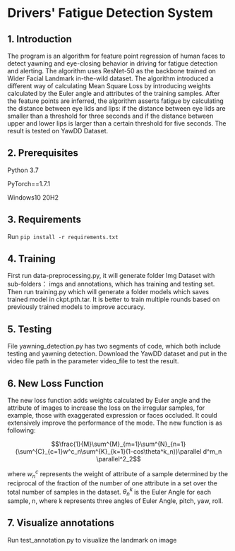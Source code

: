 # Drivers' Fatigue Detection System

## 1. Introduction

The program is an algorithm for feature point regression of human faces to detect yawning and eye-closing behavior in driving for fatigue detection and alerting. The algorithm uses ResNet-50 as the backbone trained on Wider Facial Landmark in-the-wild dataset. The algorithm introduced a different way of calculating Mean Square Loss by introducing weights calculated by the Euler angle and attributes of the training samples. After the feature points are inferred, the algorithm asserts fatigue by calculating the distance between eye lids and lips: if the distance between eye lids are smaller than a threshold for three seconds and if the distance between upper and lower lips is larger than a certain threshold for five seconds. The result is tested on YawDD Dataset.

## 2. Prerequisites

Python 3.7

PyTorch==1.7.1

Windows10 20H2

## 3. Requirements

Run `pip install -r requirements.txt`

## 4. Training

First run data-preprocessing.py, it will generate folder Img Dataset with sub-folders： imgs and annotations, which has training and testing set. Then run training.py which will generate a folder models which saves trained model in ckpt.pth.tar. It is better to train multiple rounds based on previously trained models to improve accuracy.

## 5. Testing

File yawning_detection.py has two segments of code, which both include testing and yawning detection. Download the YawDD dataset and put in the video file path in the parameter video_file to test the result.

## 6. New Loss Function

The new loss function adds weights calculated by Euler angle and the attribute of images to increase the loss on the irregular samples, for example, those with exaggerated expression or faces occluded. It could extensively improve the performance of the mode. The new function is as following:

$$\frac{1}{M}\sum^{M}_{m=1}\sum^{N}_{n=1}(\sum^{C}_{c=1}w^c_n\sum^{K}_{k=1}(1-cos\theta^k_n))\parallel d^m_n \parallel^2_2$$

where $w^c_n$ represents the weight of attribute of a sample determined by the reciprocal of the fraction of the number of one attribute in a set over the total number of samples in the dataset. $\theta^k_n$ is the Euler Angle for each sample, n, where k represents three angles of Euler Angle, pitch, yaw, roll.

## 7. Visualize annotations

Run test_annotation.py to visualize the landmark on image
